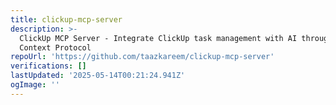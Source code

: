 ```yaml
---
title: clickup-mcp-server
description: >-
  ClickUp MCP Server - Integrate ClickUp task management with AI through Model
  Context Protocol
repoUrl: 'https://github.com/taazkareem/clickup-mcp-server'
verifications: []
lastUpdated: '2025-05-14T00:21:24.941Z'
ogImage: ''
---
```


